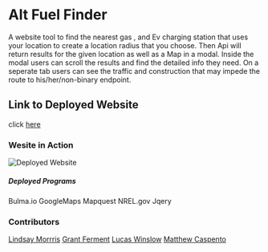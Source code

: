 # Alt Fuel Finder
A website tool to find the nearest gas , and Ev charging station that uses your location to create a  location radius that you choose. Then Api will return results for the given location as well as a Map in a modal. Inside the modal users can scroll the results and find the detailed info they need. On a seperate tab users can see the traffic and construction that may impede the route to his/her/non-binary endpoint. 

## Link to Deployed Website
click [here](https://grantf12.github.io/Project_1/index.html)

### Wesite in Action
![Deployed Website](CssFile/Fuel_Finder.gif)

##### Deployed Programs
Bulma.io
GoogleMaps
Mapquest
NREL.gov
Jqery

### Contributors
[Lindsay Morrris](https://github.com/lindsaymorris813)
[Grant Ferment](https://github.com/grantf12)
[Lucas Winslow](https://github.com/Leedubla)
[Matthew Caspento](https://github.com/Mrcaspento)
